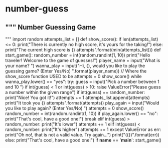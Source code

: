 # number-guess
""" Number Guessing Game
----------------------------------------
"""
import random
attempts_list = []
def show_score():
    if len(attempts_list) <= 0:
        print("There is currently no high score, it's yours for the taking!")
    else:
        print("The current high score is {} attempts".format(min(attempts_list)))
def start_game():
    random_number = int(random.randint(1, 10))
    print("Hello traveler! Welcome to the game of guesses!")
    player_name = input("What is your name? ")
    wanna_play = input("Hi, {}, would you like to play the guessing game? (Enter Yes/No) ".format(player_name))
    // Where the show_score function USED to be
    attempts = 0
    show_score()
    while wanna_play.lower() == "yes":
        try:
            guess = input("Pick a number between 1 and 10 ")
            if int(guess) < 1 or int(guess) > 10:
                raise ValueError("Please guess a number within the given range")
            if int(guess) == random_number:
                print("Nice! You got it!")
                attempts += 1
                attempts_list.append(attempts)
                print("It took you {} attempts".format(attempts))
                play_again = input("Would you like to play again? (Enter Yes/No) ")
                attempts = 0
                show_score()
                random_number = int(random.randint(1, 10))
                if play_again.lower() == "no":
                    print("That's cool, have a good one!")
                    break
            elif int(guess) > random_number:
                print("It's lower")
                attempts += 1
            elif int(guess) < random_number:
                print("It's higher")
                attempts += 1
        except ValueError as err:
            print("Oh no!, that is not a valid value. Try again...")
            print("({})".format(err))
    else:
        print("That's cool, have a good one!")
if __name__ == '__main__':
    start_game()
